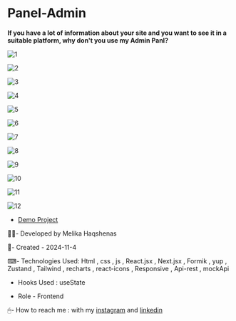 # Panel-Admin

**If you have a lot of information about your site and you want to see it in a suitable platform, why don't you use my Admin Panl?**

![1](https://github.com/user-attachments/assets/0e653e2f-24f3-40ea-aeaa-c9cda14a8019)

![2](https://github.com/user-attachments/assets/90edcdef-46da-4535-a03a-9ea3125c8d7f)

![3](https://github.com/user-attachments/assets/bb1641a3-1e60-49a6-a646-5b2a6fe215f2)

![4](https://github.com/user-attachments/assets/0ce8daa0-da30-4cb5-af64-593b1fb62762)

![5](https://github.com/user-attachments/assets/924bde8b-3433-474d-a0b8-403ca15a881d)

![6](https://github.com/user-attachments/assets/a2f61516-a578-4b95-b9dd-741248c14d61)

![7](https://github.com/user-attachments/assets/4181311d-1751-421b-a3c5-2cffbe258135)

![8](https://github.com/user-attachments/assets/8c562d93-8d67-41c7-9785-9a03f23652e8)

![9](https://github.com/user-attachments/assets/0e6e3b0d-ad80-4b6d-ba18-935267021a56)

![10](https://github.com/user-attachments/assets/7578a2d0-330b-4437-9589-6db990b3ec82)

![11](https://github.com/user-attachments/assets/63fdeb94-a0cd-484d-b4e1-cb66f2c7147b)

![12](https://github.com/user-attachments/assets/647fdaac-f4ba-4938-93cb-87e79d0ba419)

- [Demo Project](https://panel-admin-five.vercel.app/?__vercel_draft=1)

👩‍💻- Developed by Melika Haqshenas

📅- Created - 2024-11-4

⌨- Technologies Used: Html , css , js , React.jsx , Next.jsx , Formik , yup , Zustand , Tailwind , recharts , react-icons , Responsive , Api-rest , mockApi

- Hooks Used : useState 

- Role - Frontend

🖱- How to reach me : with my [instagram](https://www.instagram.com/melika.haqshenas_web/) and [linkedin](https://www.linkedin.com/in/melika-haqshenas-web/)
